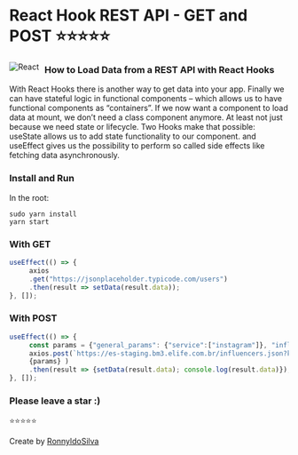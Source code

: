 # React Hook REST API - GET and POST :star::star::star::star::star:

<img src="https://github.com/RonnyldoSilva/React-Hook-REST-API/blob/master/src/logo.svg"
     alt="React"
     style="float: left; margin-right: 10px; size: 50px;" />

### How to Load Data from a REST API with React Hooks

With React Hooks there is another way to get data into your app. Finally we can have stateful logic in functional components – which allows us to have functional components as “containers”. If we now want a component to load data at mount, we don’t need a class component anymore. At least not just because we need state or lifecycle. Two Hooks make that possible: useState allows us to add state functionality to our component. and useEffect gives us the possibility to perform so called side effects like fetching data asynchronously.

### Install and Run
In the root:
```
sudo yarn install
yarn start
```
### With GET
```javascript
useEffect(() => {
     axios
     .get("https://jsonplaceholder.typicode.com/users")
     .then(result => setData(result.data));
}, []);
```
### With POST
```javascript
useEffect(() => {
     const params = {"general_params": {"service":["instagram"]}, "influencer_only_params":{"minimum_followers": 100000, "maximum_followers": 100000000}};
     axios.post(`https://es-staging.bm3.elife.com.br/influencers.json?key=zAtAmexezeqaTRaGapHEc4TaDaZESEsT`,  
     {params} )
     .then(result => {setData(result.data); console.log(result.data)});
}, []);
```

### Please leave a star :) 
:star::star::star::star::star:

Create by [RonnyldoSilva](https://github.com/RonnyldoSilva)
